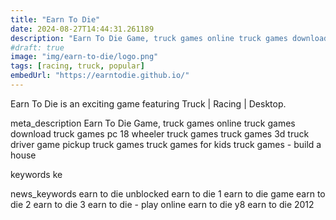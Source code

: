 ```yaml
---
title: "Earn To Die"
date: 2024-08-27T14:44:31.261189
description: "Earn To Die Game, truck games online truck games download truck games pc 18 wheeler truck games truck games 3d truck driver game pickup truck games truck games for kids truck games - build a house"
#draft: true
image: "img/earn-to-die/logo.png"
tags: [racing, truck, popular]
embedUrl: "https://earntodie.github.io/"
---
```


Earn To Die is an exciting game featuring Truck | Racing | Desktop.

meta_description
Earn To Die Game, truck games online truck games download truck games pc 18 wheeler truck games truck games 3d truck driver game pickup truck games truck games for kids truck games - build a house


keywords
ke


news_keywords
earn to die unblocked earn to die 1 earn to die game earn to die 2 earn to die 3 earn to die - play online earn to die y8 earn to die 2012
